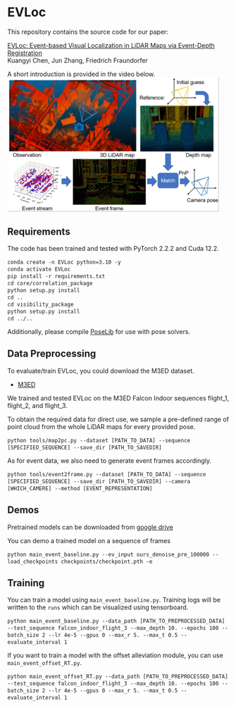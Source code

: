 # EVLoc
This repository contains the source code for our paper:

[EVLoc: Event-based Visual Localization in LiDAR Maps via Event-Depth Registration](https://arxiv.org/pdf/2503.00167)<br/>
Kuangyi Chen, Jun Zhang, Friedrich Fraundorfer<br/>

A short introduction is provided in the video below.<br/>
<a href="https://youtu.be/tQw8s4iZgvg">
  <img src="./media/overview.png" width="480" alt="Watch the video">
</a>


## Requirements
The code has been trained and tested with PyTorch 2.2.2 and Cuda 12.2.
```Shell
conda create -n EVLoc python=3.10 -y
conda activate EVLoc
pip install -r requirements.txt
cd core/correlation_package
python setup.py install
cd ..
cd visibility_package
python setup.py install
cd ../..
```
Additionally, please compile [PoseLib](https://github.com/PoseLib/PoseLib) for use with pose solvers.

## Data Preprocessing
To evaluate/train EVLoc, you could download the M3ED dataset.
* [M3ED](https://m3ed.io/data_overview/)

We trained and tested EVLoc on the M3ED Falcon Indoor sequences flight_1, flight_2, and flight_3.

To obtain the required data for direct use, we sample a pre-defined range of point cloud from the whole LiDAR maps for every provided pose.
```Shell
python tools/map2pc.py --dataset [PATH_TO_DATA] --sequence [SPECIFIED_SEQUENCE] --save_dir [PATH_TO_SAVEDIR]
```
As for event data, we also need to generate event frames accordingly.
```Shell
python tools/event2frame.py --dataset [PATH_TO_DATA] --sequence [SPECIFIED_SEQUENCE] --save_dir [PATH_TO_SAVEDIR] --camera [WHICH_CAMERE] --method [EVENT_REPRESENTATION]
```

## Demos
Pretrained models can be downloaded from [google drive](https://drive.google.com/drive/folders/1ASoSb4XsNDopaBkD503m9Vo_UHYpGTsa?usp=sharing)

You can demo a trained model on a sequence of frames
```Shell
python main_event_baseline.py --ev_input ours_denoise_pre_100000 --load_checkpoints checkpoints/checkpoint.pth -e
```

## Training
You can train a model using `main_event_baseline.py`. Training logs will be written to the `runs` which can be visualized using tensorboard.
```Shell
python main_event_baseline.py --data_path [PATH_TO_PREPROCESSED_DATA] --test_sequence falcon_indoor_flight_3 --max_depth 10. --epochs 100 --batch_size 2 --lr 4e-5 --gpus 0 --max_r 5. --max_t 0.5 --evaluate_interval 1
```
If you want to train a model with the offset alleviation module, you can use `main_event_offset_RT.py`.
```Shell
python main_event_offset_RT.py --data_path [PATH_TO_PREPROCESSED_DATA] --test_sequence falcon_indoor_flight_3 --max_depth 10. --epochs 100 --batch_size 2 --lr 4e-5 --gpus 0 --max_r 5. --max_t 0.5 --evaluate_interval 1
```